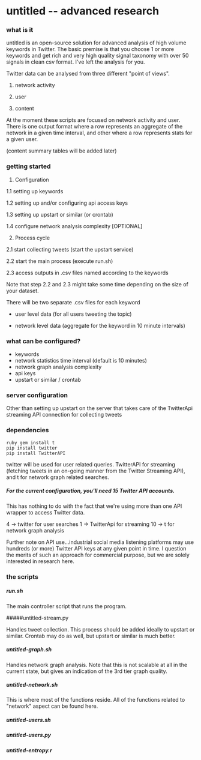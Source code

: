 # untitled -- advanced research 

### what is it 

untitled is an open-source solution for advanced analysis of high volume keywords in Twitter. The basic premise is that you choose 1 or more keywords and get rich and very high quality signal taxonomy with over 50 signals in clean csv format. I've left the analysis for you. 

Twitter data can be analysed from three different "point of views". 

1) network activity

2) user 

3) content

At the moment these scripts are focused on network activity and user. There is one output format where a row represents an aggregate of the network in a given time interval, and other where a row represents stats for a given user. 

(content summary tables will be added later)

### getting started 

1. Configuration
  
  1.1 setting up keywords

  1.2 setting up and/or configuring api access keys 
  
  1.3 setting up upstart or similar (or crontab)
  
  1.4 configure network analysis complexity [OPTIONAL]
    
2. Process cycle

  2.1 start collecting tweets (start the upstart service) 
  
  2.2 start the main process (execute run.sh)
  
  2.3 access outputs in .csv files named according to the keywords 

Note that step 2.2 and 2.3 might take some time depending on the size of your dataset. 

There will be two separate .csv files for each keyword

- user level data  (for all users tweeting the topic) 

- network level data (aggregate for the keyword in 10 minute intervals)

### what can be configured? 

- keywords
- network statistics time interval (default is 10 minutes) 
- network graph analysis complexity
- api keys
- upstart or similar / crontab 

### server configuration

Other than setting up upstart on the server that takes care of the TwitterApi streaming API connection for collecting tweets

### dependencies 

    ruby gem install t
    pip install twitter
    pip install TwitterAPI 

twitter will be used for user related queries. TwitterAPI for streaming (fetching tweets in an on-going manner from the Twitter Streaming API), and t for network graph related searches. 

##### For the current configuration, you'll need 15 Twitter API accounts. 

This has nothing to do with the fact that we're using more than one API wrapper to access Twitter data. 

4 -> twitter for user searches
1 -> TwitterApi for streaming
10 -> t for network graph analysis 

 Further note on API use...industrial social media listening platforms may use hundreds (or more) Twitter API keys at any given point in time. I question the merits of such an approach for commercial purpose, but we are solely interested in research here. 

### the scripts 

##### run.sh 

The main controller script that runs the program. 

#####untitled-stream.py

Handles tweet collection. This process should be added ideally to upstart or similar. Crontab may do as well, but upstart or similar is much better. 

##### untitled-graph.sh

Handles network graph analysis. Note that this is not scalable at all in the current state, but gives an indication of the 3rd tier graph quality. 

##### untitled-network.sh

This is where most of the functions reside. All of the functions related to "network" aspect can be found here. 

##### untitled-users.sh
##### untitled-users.py
##### untitled-entropy.r 
